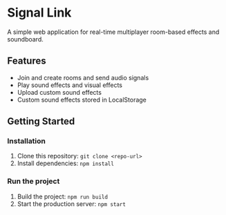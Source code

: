 # Signal Link

A simple web application for real-time multiplayer room-based effects and soundboard.

## Features

- Join and create rooms and send audio signals
- Play sound effects and visual effects
- Upload custom sound effects
- Custom sound effects stored in LocalStorage

## Getting Started

### Installation

1. Clone this repository:
   `git clone <repo-url>`
2. Install dependencies:
   `npm install`

### Run the project

1. Build the project:
   `npm run build`
2. Start the production server:
   `npm start`
